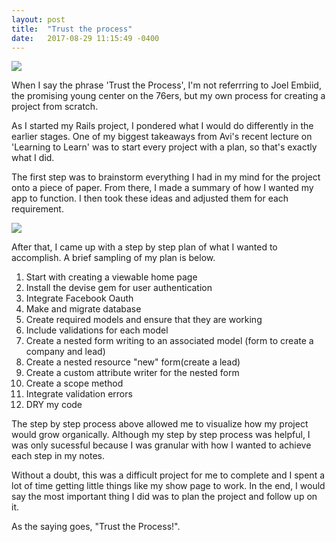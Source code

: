 ```yaml
---
layout: post
title:  "Trust the process"
date:   2017-08-29 11:15:49 -0400
---
```


![](http://cdn-s3.si.com/s3fs-public/2016/10/26/joel-embiid-76ers-heat.jpg)

When I say the phrase 'Trust the Process', I'm not referrring to Joel Embiid, the promising young center on the 76ers, but my own process for creating a project from scratch.

As I started my Rails project, I pondered what I would do differently in the earlier stages. One of my biggest takeaways from Avi's recent lecture on 'Learning to Learn' was to start every project with a plan, so that's exactly what I did.

The first step was to brainstorm everything I had in my mind for the project onto a piece of paper. From there, I made a summary of how I wanted my app to function. I then took these ideas and adjusted them for each requirement. 

![](http://http://imgur.com/W9RxUAR.jpg)

After that, I came up with a step by step plan of what I wanted to accomplish. A brief sampling of my plan is below.

1. Start with creating a viewable home page
2. Install the devise gem for user authentication
3. Integrate Facebook Oauth 
4. Make and migrate database
5. Create required models and ensure that they are working
6. Include validations for each model
7. Create a nested form writing to an associated model (form to create a company and lead)
8. Create a nested resource "new" form(create a lead)
9. Create a custom attribute writer for the nested form
10. Create a scope method
11. Integrate validation errors
12. DRY my code

The step by step process above allowed me to visualize how my project would grow organically. Although my step by step process was helpful, I was only sucessful because I was granular with how I wanted to achieve each step in my notes.

Without a doubt, this was a difficult project for me to complete and I spent a lot of time getting little things like my show page to work. In the end, I would say the most important thing I did was to plan the project and follow up on it.

As the saying goes, "Trust the Process!".



